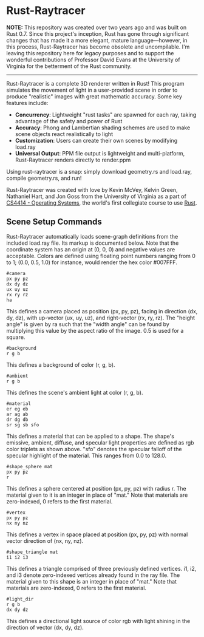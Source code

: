 Rust-Raytracer
==============

**NOTE:** This repository was created over two years ago and was built on Rust 0.7. Since this project's inception, Rust has gone through significant changes that has made it a more elegant, mature language&mdash;however, in this process, Rust-Raytracer has become obsolete and uncompilable. I'm leaving this repository here for legacy purposes and to support the wonderful contributions of Professor David Evans at the University of Virginia for the betterment of the Rust community.

---

Rust-Raytracer is a complete 3D renderer written in Rust!  This program simulates the movement of light in a user-provided scene in order to produce "realistic" images with great mathematic accuracy.  Some key features include:

* **Concurrency**: Lightweight "rust tasks" are spawned for each ray, taking advantage of the safety and power of Rust
* **Accuracy**: Phong and Lambertian shading schemes are used to make scene objects react realistically to light
* **Customization**: Users can create their own scenes by modifying load.ray
* **Universal Output**: PPM file output is lightweight and multi-platform, Rust-Raytracer renders directly to render.ppm

Using rust-raytracer is a snap: simply download geometry.rs and load.ray, compile geometry.rs, and run!

Rust-Raytracer was created with love by Kevin McVey, Kelvin Green, Nathaniel Hart, and Jon Goss from the University of Virginia as a part of [CS4414 - Operating Systems](http://rust-class.org/), the world's first collegiate course to use [Rust](http://www.rust-lang.org/).

Scene Setup Commands
--------------------

Rust-Raytracer automatically loads scene-graph definitions from the included load.ray file.  Its markup is documented below.  Note that the coordinate system has an origin at (0, 0, 0) and negative values are acceptable.  Colors are defined using floating point numbers ranging from 0 to 1; (0.0, 0.5, 1.0) for instance, would render the hex color #007FFF.

    #camera
    px py pz
    dx dy dz
    ux uy uz
    rx ry rz
    ha

This defines a camera placed as position (px, py, pz), facing in direction (dx, dy, dz), with up-vector (ux, uy, uz), and right-vector (rx, ry, rz).  The "height angle" is given by ra such that the "width angle" can be found by multiplying this value by the aspect ratio of the image.  0.5 is used for a square.

    #background
    r g b

This defines a background of color (r, g, b).

    #ambient
    r g b

This defines the scene's ambient light at color (r, g, b).

    #material
    er eg eb
    ar ag ab
    dr dg db
    sr sg sb sfo

This defines a material that can be applied to a shape.  The shape's emissive, ambient, diffuse, and specular light properties are defined as rgb color triplets as shown above.  "sfo" denotes the specular falloff of the specular highlight of the material.  This ranges from 0.0 to 128.0.

    #shape_sphere mat
    px py pz
    r

This defines a sphere centered at position (px, py, pz) with radius r.  The material given to it is an integer in place of "mat."  Note that materials are zero-indexed, 0 refers to the first material.

    #vertex
    px py pz
    nx ny nz

This defines a vertex in space placed at position (px, py, pz) with normal vector direction of (nx, ny, nz).

    #shape_triangle mat
    i1 i2 i3

This defines a triangle comprised of three previously defined vertices.  i1, i2, and i3 denote zero-indexed vertices already found in the ray file.  The material given to this shape is an integer in place of "mat."  Note that materials are zero-indexed, 0 refers to the first material.

    #light_dir
    r g b
    dx dy dz

This defines a directional light source of color rgb with light shining in the direction of vector (dx, dy, dz).
